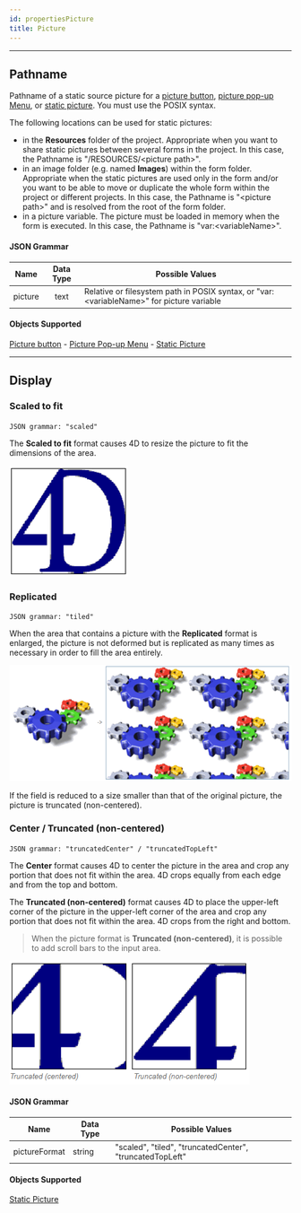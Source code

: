 ```yaml
---
id: propertiesPicture
title: Picture 
---
```

---
## Pathname

Pathname of a static source picture for a [picture button](pictureButton_overview.md), [picture pop-up Menu](picturePopupMenu_overview.md), or [static picture](staticPicture.md). You must use the POSIX syntax.

The following locations can be used for static pictures:

- in the **Resources** folder of the project. Appropriate when you want to share static pictures between several forms in the project. In this case, the Pathname is "/RESOURCES/\<picture path\>".
- in an image folder (e.g. named **Images**) within the form folder. Appropriate when the static pictures are used only in the form and/or you want to be able to move or duplicate the whole form within the project or different projects. In this case, the Pathname is "\<picture path\>" and is resolved from the root of the form folder.
- in a picture variable. The picture must be loaded in memory when the form is executed. In this case, the Pathname is "var:\<variableName\>".


#### JSON Grammar

|Name|Data Type|Possible Values|
|:---:|:---:|---|
|picture|text|Relative or filesystem path in POSIX syntax, or "var:\<variableName\>" for picture variable|


#### Objects Supported

[Picture button](pictureButton_overview.md) - [Picture Pop-up Menu](picturePopupMenu_overview.md) - [Static Picture](staticPicture.md)


---
## Display


### Scaled to fit 

`JSON grammar: "scaled"`

The **Scaled to fit** format causes 4D to resize the picture to fit the dimensions of the area.

![](assets/en/FormObjects/property_pictureFormat_ScaledToFit.png)

### Replicated  

`JSON grammar: "tiled"`

When the area that contains a picture with the **Replicated** format is enlarged, the picture is not deformed but is replicated as many times as necessary in order to fill the area entirely.

![](assets/en/FormObjects/property_pictureFormat_Replicated.png)

If the field is reduced to a size smaller than that of the original picture, the picture is truncated (non-centered).



### Center / Truncated (non-centered)  

`JSON grammar: "truncatedCenter" / "truncatedTopLeft"`

The **Center** format causes 4D to center the picture in the area and crop any portion that does not fit within the area. 4D crops equally from each edge and from the top and bottom. 

The **Truncated (non-centered)** format causes 4D to place the upper-left corner of the picture in the upper-left corner of the area and crop any portion that does not fit within the area. 4D crops from the right and bottom. 

>When the picture format is **Truncated (non-centered)**, it is possible to add scroll bars to the input area. 

![](assets/en/FormObjects/property_pictureFormat_Truncated.png)


#### JSON Grammar

|Name|Data Type|Possible Values|
|---|---|---|
|pictureFormat|string|"scaled", "tiled", "truncatedCenter", "truncatedTopLeft"|

#### Objects Supported

[Static Picture](staticPicture.md)